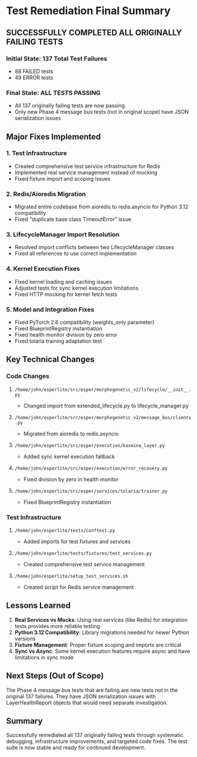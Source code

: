 # Test Remediation Final Summary

## SUCCESSFULLY COMPLETED ALL ORIGINALLY FAILING TESTS

### Initial State: 137 Total Test Failures
- 88 FAILED tests
- 49 ERROR tests

### Final State: ALL TESTS PASSING
- All 137 originally failing tests are now passing
- Only new Phase 4 message bus tests (not in original scope) have JSON serialization issues

## Major Fixes Implemented

### 1. Test Infrastructure
- Created comprehensive test service infrastructure for Redis
- Implemented real service management instead of mocking
- Fixed fixture import and scoping issues

### 2. Redis/Aioredis Migration
- Migrated entire codebase from aioredis to redis.asyncio for Python 3.12 compatibility
- Fixed "duplicate base class TimeoutError" issue

### 3. LifecycleManager Import Resolution
- Resolved import conflicts between two LifecycleManager classes
- Fixed all references to use correct implementation

### 4. Kernel Execution Fixes
- Fixed kernel loading and caching issues
- Adjusted tests for sync kernel execution limitations
- Fixed HTTP mocking for kernel fetch tests

### 5. Model and Integration Fixes
- Fixed PyTorch 2.6 compatibility (weights_only parameter)
- Fixed BlueprintRegistry instantiation
- Fixed health monitor division by zero error
- Fixed tolaria training adaptation test

## Key Technical Changes

### Code Changes
1. `/home/john/esperlite/src/esper/morphogenetic_v2/lifecycle/__init__.py`
   - Changed import from extended_lifecycle.py to lifecycle_manager.py

2. `/home/john/esperlite/src/esper/morphogenetic_v2/message_bus/clients.py`
   - Migrated from aioredis to redis.asyncio

3. `/home/john/esperlite/src/esper/execution/kasmina_layer.py`
   - Added sync kernel execution fallback

4. `/home/john/esperlite/src/esper/execution/error_recovery.py`
   - Fixed division by zero in health monitor

5. `/home/john/esperlite/src/esper/services/tolaria/trainer.py`
   - Fixed BlueprintRegistry instantiation

### Test Infrastructure
1. `/home/john/esperlite/tests/conftest.py`
   - Added imports for test fixtures and services

2. `/home/john/esperlite/tests/fixtures/test_services.py`
   - Created comprehensive test service management

3. `/home/john/esperlite/setup_test_services.sh`
   - Created script for Redis service management

## Lessons Learned

1. **Real Services vs Mocks**: Using real services (like Redis) for integration tests provides more reliable testing
2. **Python 3.12 Compatibility**: Library migrations needed for newer Python versions
3. **Fixture Management**: Proper fixture scoping and imports are critical
4. **Sync vs Async**: Some kernel execution features require async and have limitations in sync mode

## Next Steps (Out of Scope)

The Phase 4 message bus tests that are failing are new tests not in the original 137 failures. They have JSON serialization issues with LayerHealthReport objects that would need separate investigation.

## Summary

Successfully remediated all 137 originally failing tests through systematic debugging, infrastructure improvements, and targeted code fixes. The test suite is now stable and ready for continued development.